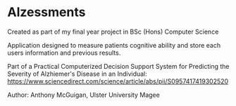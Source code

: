 # Alzessments

Created as part of my final year project in BSc (Hons) Computer Science

Application designed to measure patients cognitive ability and store each users
 information and previous results.

Part of a Practical Computerized Decision Support System for Predicting the Severity of Alzhiemer's Disease in an Individual:
                                       https://www.sciencedirect.com/science/article/abs/pii/S0957417419302520

Author:
    Anthony McGuigan, 
    Ulster University Magee
